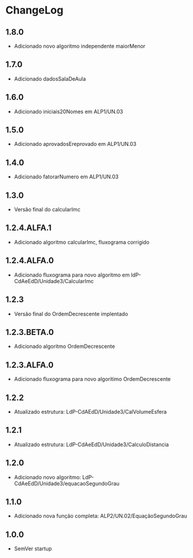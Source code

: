 # ChangeLog

## 1.8.0

* Adicionado novo algoritmo independente maiorMenor

## 1.7.0

* Adicionado dadosSalaDeAula

## 1.6.0

* Adicionado iniciais20Nomes em ALP1/UN.03

## 1.5.0

* Adicionado aprovadosEreprovado em ALP1/UN.03

## 1.4.0

* Adicionado fatorarNumero em ALP1/UN.03

## 1.3.0

* Versão final do calcularImc

## 1.2.4.ALFA.1

* Adicionado algoritmo calcularImc, fluxograma corrigido

## 1.2.4.ALFA.0

* Adicionado fluxograma para novo algoritmo em ldP-CdAeEdD/Unidade3/CalcularImc

## 1.2.3

* Versão final do OrdemDecrescente implentado

## 1.2.3.BETA.0

* Adicionado algoritmo OrdemDecrescente

## 1.2.3.ALFA.0

* Adicionado fluxograma para novo algoritimo OrdemDecrescente

## 1.2.2

* Atualizado estrutura: LdP-CdAEdD/Unidade3/CalVolumeEsfera

## 1.2.1

* Atualizado estrutura: LdP-CdAeEdD/Unidade3/CalculoDistancia

## 1.2.0

* Adicionado novo algoritmo: LdP-CdAeEdD/Unidade3/equacaoSegundoGrau

## 1.1.0

* Adicionado nova função completa: ALP2/UN.02/EquaçãoSegundoGrau

## 1.0.0

* SemVer startup
